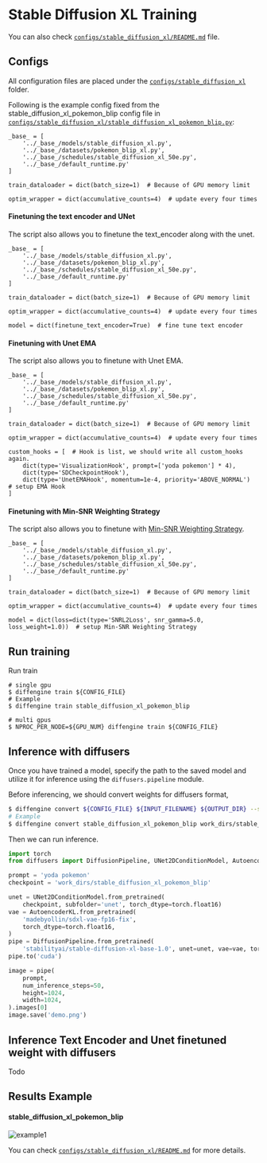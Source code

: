 # Stable Diffusion XL Training

You can also check [`configs/stable_diffusion_xl/README.md`](https://github.com/okotaku/diffengine/tree/main/diffengine/configs/stable_diffusion_xl/README.md) file.

## Configs

All configuration files are placed under the [`configs/stable_diffusion_xl`](https://github.com/okotaku/diffengine/tree/main/diffengine/configs/stable_diffusion_xl/) folder.

Following is the example config fixed from the stable_diffusion_xl_pokemon_blip config file in [`configs/stable_diffusion_xl/stable_diffusion_xl_pokemon_blip.py`](https://github.com/okotaku/diffengine/tree/main/diffengine/configs/stable_diffusion_xl/stable_diffusion_xl_pokemon_blip.py):

```
_base_ = [
    '../_base_/models/stable_diffusion_xl.py',
    '../_base_/datasets/pokemon_blip_xl.py',
    '../_base_/schedules/stable_diffusion_xl_50e.py',
    '../_base_/default_runtime.py'
]

train_dataloader = dict(batch_size=1)  # Because of GPU memory limit

optim_wrapper = dict(accumulative_counts=4)  # update every four times
```

#### Finetuning the text encoder and UNet

The script also allows you to finetune the text_encoder along with the unet.

```
_base_ = [
    '../_base_/models/stable_diffusion_xl.py',
    '../_base_/datasets/pokemon_blip_xl.py',
    '../_base_/schedules/stable_diffusion_xl_50e.py',
    '../_base_/default_runtime.py'
]

train_dataloader = dict(batch_size=1)  # Because of GPU memory limit

optim_wrapper = dict(accumulative_counts=4)  # update every four times

model = dict(finetune_text_encoder=True)  # fine tune text encoder
```

#### Finetuning with Unet EMA

The script also allows you to finetune with Unet EMA.

```
_base_ = [
    '../_base_/models/stable_diffusion_xl.py',
    '../_base_/datasets/pokemon_blip_xl.py',
    '../_base_/schedules/stable_diffusion_xl_50e.py',
    '../_base_/default_runtime.py'
]

train_dataloader = dict(batch_size=1)  # Because of GPU memory limit

optim_wrapper = dict(accumulative_counts=4)  # update every four times

custom_hooks = [  # Hook is list, we should write all custom_hooks again.
    dict(type='VisualizationHook', prompt=['yoda pokemon'] * 4),
    dict(type='SDCheckpointHook'),
    dict(type='UnetEMAHook', momentum=1e-4, priority='ABOVE_NORMAL')  # setup EMA Hook
]
```

#### Finetuning with Min-SNR Weighting Strategy

The script also allows you to finetune with [Min-SNR Weighting Strategy](https://arxiv.org/abs/2303.09556).

```
_base_ = [
    '../_base_/models/stable_diffusion_xl.py',
    '../_base_/datasets/pokemon_blip_xl.py',
    '../_base_/schedules/stable_diffusion_xl_50e.py',
    '../_base_/default_runtime.py'
]

train_dataloader = dict(batch_size=1)  # Because of GPU memory limit

optim_wrapper = dict(accumulative_counts=4)  # update every four times

model = dict(loss=dict(type='SNRL2Loss', snr_gamma=5.0, loss_weight=1.0))  # setup Min-SNR Weighting Strategy
```

## Run training

Run train

```
# single gpu
$ diffengine train ${CONFIG_FILE}
# Example
$ diffengine train stable_diffusion_xl_pokemon_blip

# multi gpus
$ NPROC_PER_NODE=${GPU_NUM} diffengine train ${CONFIG_FILE}
```

## Inference with diffusers

Once you have trained a model, specify the path to the saved model and utilize it for inference using the `diffusers.pipeline` module.

Before inferencing, we should convert weights for diffusers format,

```bash
$ diffengine convert ${CONFIG_FILE} ${INPUT_FILENAME} ${OUTPUT_DIR} --save-keys ${SAVE_KEYS}
# Example
$ diffengine convert stable_diffusion_xl_pokemon_blip work_dirs/stable_diffusion_xl_pokemon_blip/epoch_50.pth work_dirs/stable_diffusion_xl_pokemon_blip --save-keys unet
```

Then we can run inference.

```py
import torch
from diffusers import DiffusionPipeline, UNet2DConditionModel, AutoencoderKL

prompt = 'yoda pokemon'
checkpoint = 'work_dirs/stable_diffusion_xl_pokemon_blip'

unet = UNet2DConditionModel.from_pretrained(
    checkpoint, subfolder='unet', torch_dtype=torch.float16)
vae = AutoencoderKL.from_pretrained(
    'madebyollin/sdxl-vae-fp16-fix',
    torch_dtype=torch.float16,
)
pipe = DiffusionPipeline.from_pretrained(
    'stabilityai/stable-diffusion-xl-base-1.0', unet=unet, vae=vae, torch_dtype=torch.float16)
pipe.to('cuda')

image = pipe(
    prompt,
    num_inference_steps=50,
    height=1024,
    width=1024,
).images[0]
image.save('demo.png')
```

## Inference Text Encoder and Unet finetuned weight with diffusers

Todo

## Results Example

#### stable_diffusion_xl_pokemon_blip

![example1](https://github.com/okotaku/diffengine/assets/24734142/dd04fb22-64fb-4c4f-8164-b8391d94abab)

You can check [`configs/stable_diffusion_xl/README.md`](https://github.com/okotaku/diffengine/tree/main/diffengine/configs/stable_diffusion_xl/README.md#results-example) for more details.
